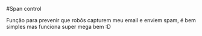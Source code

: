 #Span control

Função para prevenir que robôs capturem meu email e enviem spam, é bem simples mas funciona super mega bem :D
